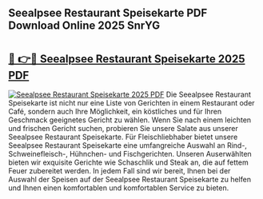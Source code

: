## Seealpsee Restaurant Speisekarte PDF Download Online 2025 SnrYG

# <h2><a href="http://gc5h26.nevu.top/?p=Seealpsee+Restaurant+Speisekarte">🔗 👉🔴 Seealpsee Restaurant Speisekarte 2025 PDF</a></h2>

[![Seealpsee Restaurant Speisekarte 2025 PDF](https://i.imgur.com/dBaPXMq.png)](http://gc5h26.nevu.top/?p=Seealpsee+Restaurant+Speisekarte)
Die Seealpsee Restaurant Speisekarte ist nicht nur eine Liste von Gerichten in einem Restaurant oder Café, sondern auch Ihre Möglichkeit, ein köstliches und für Ihren Geschmack geeignetes Gericht zu wählen. Wenn Sie nach einem leichten und frischen Gericht suchen, probieren Sie unsere Salate aus unserer Seealpsee Restaurant Speisekarte. Für Fleischliebhaber bietet unsere Seealpsee Restaurant Speisekarte eine umfangreiche Auswahl an Rind-, Schweinefleisch-, Hühnchen- und Fischgerichten. Unseren Auserwählten bieten wir exquisite Gerichte wie Schaschlik und Steak an, die auf fettem Feuer zubereitet werden. In jedem Fall sind wir bereit, Ihnen bei der Auswahl der Speisen auf der Seealpsee Restaurant Speisekarte zu helfen und Ihnen einen komfortablen und komfortablen Service zu bieten.
